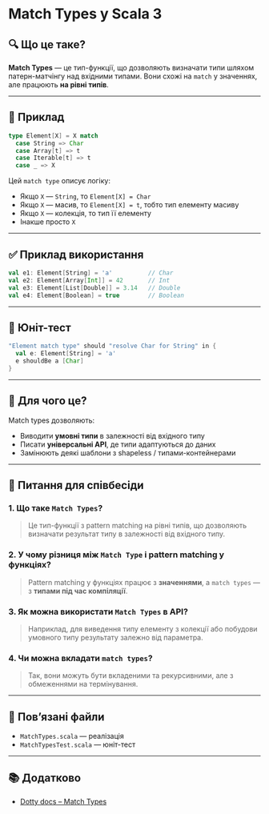 # Match Types у Scala 3

## 🔍 Що це таке?

**Match Types** — це тип-функції, що дозволяють визначати типи шляхом патерн-матчінгу над вхідними типами. Вони схожі на `match` у значеннях, але працюють **на рівні типів**.

---

## 🧩 Приклад

```scala
type Element[X] = X match
  case String => Char
  case Array[t] => t
  case Iterable[t] => t
  case _ => X
```

Цей `match type` описує логіку:
- Якщо `X` — `String`, то `Element[X] = Char`
- Якщо `X` — масив, то `Element[X] = t`, тобто тип елементу масиву
- Якщо `X` — колекція, то тип її елементу
- Інакше просто `X`

---

## ✅ Приклад використання

```scala
val e1: Element[String] = 'a'          // Char
val e2: Element[Array[Int]] = 42       // Int
val e3: Element[List[Double]] = 3.14   // Double
val e4: Element[Boolean] = true        // Boolean
```

---

## 🧪 Юніт-тест

```scala
"Element match type" should "resolve Char for String" in {
  val e: Element[String] = 'a'
  e shouldBe a [Char]
}
```

---

## 🧠 Для чого це?

Match types дозволяють:
- Виводити **умовні типи** в залежності від вхідного типу
- Писати **універсальні API**, де типи адаптуються до даних
- Замінюють деякі шаблони з shapeless / типами-контейнерами

---

## 🤔 Питання для співбесіди

### 1. Що таке `Match Types`?
> Це тип-функції з pattern matching на рівні типів, що дозволяють визначати результат типу в залежності від вхідного типу.

### 2. У чому різниця між `Match Type` і pattern matching у функціях?
> Pattern matching у функціях працює з **значеннями**, а `match types` — з **типами під час компіляції**.

### 3. Як можна використати `Match Types` в API?
> Наприклад, для виведення типу елементу з колекції або побудови умовного типу результату залежно від параметра.

### 4. Чи можна вкладати `match types`?
> Так, вони можуть бути вкладеними та рекурсивними, але з обмеженнями на термінування.

---

## 📂 Пов’язані файли

- `MatchTypes.scala` — реалізація
- `MatchTypesTest.scala` — юніт-тест

---

## 📚 Додатково

- [Dotty docs – Match Types](https://docs.scala-lang.org/scala3/reference/new-types/match-types.html)
